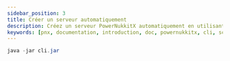 ```yaml
---
sidebar_position: 3
title: Créer un serveur automatiquement
description: Créez un serveur PowerNukkitX automatiquement en utilisant le script CLI.
keywords: [pnx, documentation, introduction, doc, powernukkitx, cli, script, automatic, create, server, automatically, setup, install, download, run, start]
---
```


```java
java -jar cli.jar
```